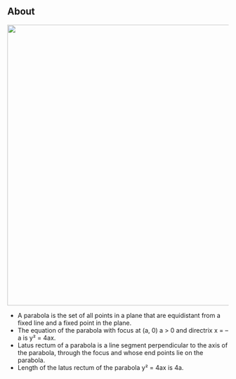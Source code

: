 ## About
<img width="640" src="https://upload.wikimedia.org/wikipedia/commons/thumb/f/f4/Parts_of_Parabola.svg/587px-Parts_of_Parabola.svg.png">

* A parabola is the set of all points in a plane that are equidistant from a fixed line and a fixed point in the plane.
* The equation of the parabola with focus at (a, 0) a > 0 and directrix x = – a is y² = 4ax.
* Latus rectum of a parabola is a line segment perpendicular to the axis of the parabola, through the focus and whose end points lie on the parabola.
* Length of the latus rectum of the parabola y² = 4ax is 4a.
